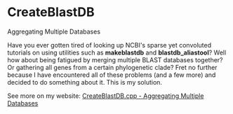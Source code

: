 # CreateBlastDB
Aggregating Multiple Databases

Have you ever gotten tired of looking up NCBI's sparse yet convoluted tutorials on using utilities such as <strong>makeblastdb</strong> and <strong>blastdb_aliastool</strong>? Well how about being fatigued by merging multiple BLAST databases together? Or gathering all genes from a certain phylogenetic clade? Fret no further because I have encountered all of these problems (and a few more) and decided to do something about it. This is my solution.

See more on my website: <a href="https://matthewpreston.github.io/programs/CreateBlastDB/index.html">CreateBlastDB.cpp - Aggregating Multiple Databases</a>
